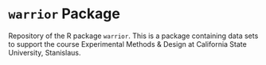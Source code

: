 # `warrior` Package
Repository of the R package `warrior`. This is a package containing data sets to support the course Experimental Methods & Design at California State University, Stanislaus. 

